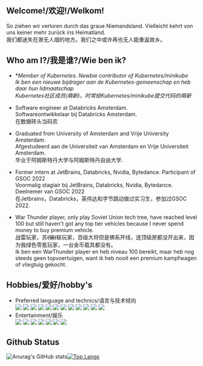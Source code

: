 ## Welcome!/欢迎!/Welkom!
So ziehen wir verloren durch das graue Niemandsland. Vielleicht kehrt von uns keiner mehr zurück ins Heimatland. <br/>
我们都迷失在渺无人烟的地方。我们之中或许再也无人能重返故乡。<br/>


## Who am I?/我是谁?/Wie ben ik?

- **Member of Kubernetes. Newbie contributor of Kubernetes/minikube  <br/>
  Ik ben een nieuwe bijdrager aan de Kubernetes-gemeenschap en heb daar hun lidmaatschap  <br/> 
  Kubernetes社区成员(萌新)，时常给Kubernetes/minikube提交代码的萌新*

- Software engineer at Databricks Amsterdam.<br>
  Softwareontwikkelaar bij Databricks Amsterdam.<br>
  在数据砖头当码农
  

- Graduated from University of Amsterdam and Vrije University Amsterdam. <br>
  Afgestudeerd aan de Universiteit van Amsterdam en Vrije Universiteit Amsterdam.<br>
  毕业于阿姆斯特丹大学与阿姆斯特丹自由大学.

- Former intern at JetBrains, Databricks, Nvidia, Bytedance. Participant of GSOC 2022<br>
  Voormalig stagiair bij JetBrains, Databricks, Nvidia, Bytedance. Deelnemer van GSOC 2022<br>
  在Jetbrains，Databricks，英伟达和字节跳动做过实习生，参加过GSOC 2022.

- War Thunder player, only play Soviet Union tech tree, have reached level 100 but still haven't got any top tier vehicles because I never spend money to buy premium vehicle.<br>
战雷玩家，苏<del>(输)</del>联玩家，百级大将但是佛系开线，连顶级房都没开出来，因为我绿色零氪玩家，一台金币载具都没有。<br>
Ik ben een WarThunder player en heb niveau 100 bereikt, maar heb nog steeds geen topvoertuigen, want ik heb nooit een premium kampfwagen of vliegtuig gekocht.
  
## Hobbies/爱好/hobby's


- Preferred language and technics/语言与技术倾向<br>
![](https://img.shields.io/badge/-Bazel-green)
![](https://img.shields.io/badge/-IDE%20Plugin-green)
![](https://img.shields.io/badge/-Golang-blue)
![](https://img.shields.io/badge/-scala-red)
![](https://img.shields.io/badge/-Java-blue)
![](https://img.shields.io/badge/-Kotlin-blue) 
![](https://img.shields.io/badge/-C++-brightgreen)
![](https://img.shields.io/badge/-python-blue)
![](https://img.shields.io/badge/-kotlin-blue) 
![](https://img.shields.io/badge/-Kubernetes-blue)
![](https://img.shields.io/badge/-CloudNative-blue)
![](https://img.shields.io/badge/-WEB-blue)
- Entertainment/娱乐<br>
![](https://img.shields.io/badge/-War%20Thunder-lightgray)
![](https://img.shields.io/badge/-Europa%20Universalis%20IV-yellowgreen)
![](https://img.shields.io/badge/-Heart%20of%20Iron%20IV-red)
![](https://img.shields.io/badge/-Stellaris-lightgreen)
![](https://img.shields.io/badge/-StarWar-blue)
![](https://img.shields.io/badge/-CSGO-yellow)
![](https://img.shields.io/badge/-World%20of%20Tanks-lightgray)


## Github Status

![Anurag's GitHub stats](https://github-readme-stats.vercel.app/api?username=ComradeProgrammer&show_icons=true&theme=highcontrast&hide_rank=true&include_all_commits=true)[![Top Langs](https://github-readme-stats.vercel.app/api/top-langs/?username=ComradeProgrammer&theme=dark&layout=compact&langs_count=10)](https://github.com/anuraghazra/github-readme-stats)
